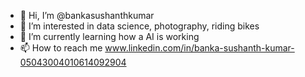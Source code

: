 - 👋 Hi, I’m @bankasushanthkumar
- 👀 I’m interested in data science, photography, riding bikes
- 🌱 I’m currently learning how a AI is working
- 📫 How to reach me www.linkedin.com/in/banka-sushanth-kumar-05043004010614092904

<!---
bankasushanthkumar/bankasushanthkumar is a ✨ special ✨ repository because its `README.md` (this file) appears on your GitHub profile.
You can click the Preview link to take a look at your changes.
--->
